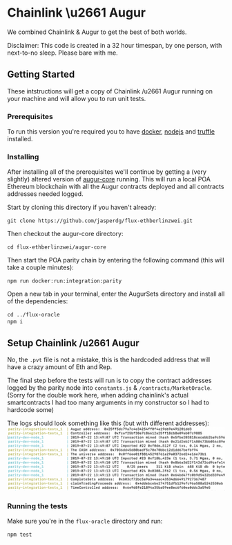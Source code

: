 # Chainlink \u2661 Augur

We combined Chainlink & Augur to get the best of both worlds.

Disclaimer: This code is created in a 32 hour timespan, by one person, with next-to-no sleep. Please bare with me.

## Getting Started

These intstructions will get a copy of Chainlink /u2661 Augur running on your machine and will allow you to run unit tests.

### Prerequisites
To run this version you're required you to have [docker](https://www.docker.com/), [nodejs](https://nodejs.org/en/) and [truffle](https://www.trufflesuite.com/) installed.

### Installing
After installing all of the prerequisites we'll continue by getting a (very slightly) altered version of [augur-core](https://github.com/AugurProject/augur-core) running. This will run a local POA Ethereum blockchain with all the Augur contracts deployed and all contracts addresses needed logged.

Start by cloning this directory if you haven't already:

```
git clone https://github.com/jasperdg/flux-ethberlinzwei.git
```

Then checkout the augur-core directory:

```
cd flux-ethberlinzwei/augur-core
```

Then start the POA parity chain by entering the following command (this will take a couple minutes):

```
npm run docker:run:integration:parity
```

Open a new tab in your terminal, enter the AugurSets directory and install all of the dependencies:
```
cd ../flux-oracle
npm i
```

## Setup Chainlink /u2661 Augur

No, the `.pvt` file is not a mistake, this is the hardcoded address that will have a crazy amount of Eth and Rep.

The final step before the tests will run is to copy the contract addresses logged by the parity node into `constants.js` & `/contracts/MarketOracle`. (Sorry for the double work here, when adding chainlink's actual smartcontracts I had too many arguments in my constructor so I had to hardcode some) 

The logs should look something like this (but with different addresses):
![a screenshot showing how the addresses should look](https://github.com/jasperdg/flux-ethberlinzwei/blob/master/docs/assets/addresses-example.png "screenshot of addressses")

### Running the tests
Make sure you're in the `flux-oracle` directory and run:
```
npm test
```